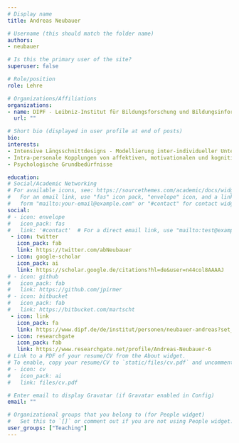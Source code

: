 ```yaml
---
# Display name
title: Andreas Neubauer

# Username (this should match the folder name)
authors:
- neubauer

# Is this the primary user of the site?
superuser: false

# Role/position
role: Lehre

# Organizations/Affiliations
organizations:
- name: DIPF - Leibniz-Institut für Bildungsforschung und Bildungsinformation
  url: ""

# Short bio (displayed in user profile at end of posts)
bio:
interests:
- Intensive Längsschnittdesigns - Modellierung inter-individueller Unterschiede in intra-personalen Effekten; Psychometrie intensiver Längsschnittdaten
- Intra-personale Kopplungen von affektiven, motivationalen und kognitiven Prozessen über die Lebensspanne
- Psychologische Grundbedürfnisse

education:
# Social/Academic Networking
# For available icons, see: https://sourcethemes.com/academic/docs/widgets/#icons
#   For an email link, use "fas" icon pack, "envelope" icon, and a link in the
#   form "mailto:your-email@example.com" or "#contact" for contact widget.
social:
# - icon: envelope
#   icon_pack: fas
#   link: '#contact'  # For a direct email link, use "mailto:test@example.org".
 - icon: twitter
   icon_pack: fab
   link: https://twitter.com/abNeubauer
 - icon: google-scholar
   icon_pack: ai
   link: https://scholar.google.de/citations?hl=de&user=n44col8AAAAJ
# - icon: github
#   icon_pack: fab
#   link: https://github.com/jpirmer
# - icon: bitbucket
#   icon_pack: fab
#   link: https://bitbucket.com/martscht
 - icon: link
   icon_pack: fa
   link: https://www.dipf.de/de/institut/personen/neubauer-andreas?set_language=de#3
 - icon: researchgate
   icon_pack: fab
   link: https://www.researchgate.net/profile/Andreas-Neubauer-6
# Link to a PDF of your resume/CV from the About widget.
# To enable, copy your resume/CV to `static/files/cv.pdf` and uncomment the lines below.
# - icon: cv
#   icon_pack: ai
#   link: files/cv.pdf

# Enter email to display Gravatar (if Gravatar enabled in Config)
email: ""

# Organizational groups that you belong to (for People widget)
#   Set this to `[]` or comment out if you are not using People widget.
user_groups: ["Teaching"]
---
```

